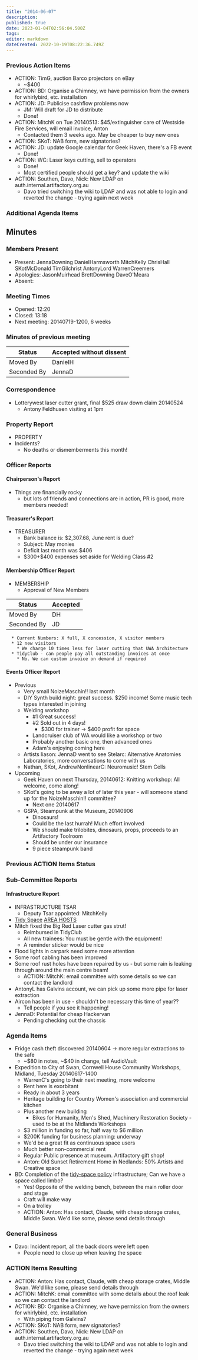 ```yaml
---
title: "2014-06-07"
description: 
published: true
date: 2023-01-04T02:56:04.500Z
tags: 
editor: markdown
dateCreated: 2022-10-19T08:22:36.749Z
---
```


### Previous Action Items

-   ACTION: TimG, auction Barco projectors on eBay
    -   \~\$400
-   ACTION: BD: Organise a Chimney, we have permission from the owners for whirlybird, etc. installation
-   ACTION: JD: Publicise cashflow problems now
    -   JM: Will draft for JD to distribute
    -   Done!
-   ACTION: MitchK on Tue 20140513: \$45/extinguisher care of Westside Fire Services, will email invoice, Anton
    -   Contacted them 3 weeks ago. May be cheaper to buy new ones
-   ACTION: SKoT: NAB form, new signatories?
-   ACTION: JD: update Google calendar for Geek Haven, there's a FB event
    -   Done!
-   ACTION: WC: Laser keys cutting, sell to operators
    -   Done!
    -   Most certified people should get a key? and update the wiki
-   ACTION: Southen, Davo, Nick: New LDAP on auth.internal.artifactory.org.au
    -   Davo tried switching the wiki to LDAP and was not able to login and reverted the change - trying again next week

### Additional Agenda Items

## Minutes

### Members Present

-   Present: JennaDowning DanielHarmsworth MitchKelly ChrisHall SKotMcDonald TimGilchrist AntonyLord WarrenCreemers
-   Apologies: JasonMuirhead BrettDowning DaveO'Meara
-   Absent:

### Meeting Times

-   Opened: 12:20
-   Closed: 13:18
-   Next meeting: 20140719-1200, 6 weeks

### Minutes of previous meeting

| Status      | Accepted without dissent |
|-------------|--------------------------|
| Moved By    | DanielH                  |
| Seconded By | JennaD                   |

### Correspondence

-   Lotterywest laser cutter grant, final \$525 draw down claim 20140524
    -   Antony Feldhusen visiting at 1pm

### Property Report

-   PROPERTY
-   Incidents?
    -   No deaths or dismemberments this month!

### Officer Reports

#### Chairperson's Report

-   Things are financially rocky
    -   but lots of friends and connections are in action, PR is good, more members needed!

#### Treasurer's Report

-   TREASURER
    -   Bank balance is: \$2,307.68, June rent is due?
    -   Subject: May monies
    -   Deficit last month was \$406
    -   \$300+\$400 expenses set aside for Welding Class \#2

#### Membership Officer Report

-   MEMBERSHIP
    -   Approval of New Members

| Status      | Accepted |
|-------------|----------|
| Moved By    | DH       |
| Seconded By | JD       |

      * Current Numbers: X full, X concession, X visitor members
      * 12 new visitors
        * We charge 10 times less for laser cutting that UWA Architecture
      * TidyClub - can people pay all outstanding invoices at once
        * No. We can custom invoice on demand if required

#### Events Officer Report

-   Previous
    -   Very small NoizeMaschin!! last month
    -   DIY Synth build night: great success. \$250 income! Some music tech types interested in joining
    -   Welding workshop
        -   \#1 Great success!
        -   \#2 Sold out in 4 days!
            -   \$300 for trainer -\> \$400 profit for space
        -   Landcruiser club of WA would like a workshop or two
        -   Probably another basic one, then advanced ones
        -   Adam's enjoying coming here
    -   Artists liason: JennaD went to see Stelarc: Alternative Anatomies Laboratories, more conversations to come with us
    -   Nathan, SKot, AndrewNonlinearC: Neuromusic! Stem Cells
-   Upcoming
    -   Geek Haven on next Thursday, 20140612: Knitting workshop: All welcome, come along!
    -   SKot's going to be away a lot of later this year - will someone stand up for the NoizeMaschin!! committee?
        -   Next one 20140617
    -   GSPA, Steampunk at the Museum, 20140906
        -   Dinosaurs!
        -   Could be the last hurrah! Much effort involved
        -   We should make trilobites, dinosaurs, props, proceeds to an Artifactory Toolroom
        -   Should be under our insurance
        -   9 piece steampunk band

### Previous ACTION Items Status

### Sub-Committee Reports

#### Infrastructure Report

-   INFRASTRUCTURE TSAR
    -   Deputy Tsar appointed: MitchKelly
-   [Tidy Space](/tidyspace/) [AREA HOSTS](/areahosts/)
-   Mitch fixed the Big Red Laser cutter gas strut!
    -   Reimbursed in TidyClub
    -   All new trainees: You must be gentle with the equipment!
    -   A reminder sticker would be nice
-   Flood lights in carpark need some more attention
-   Some roof cabling has been improved
-   Some roof rust holes have been repaired by us - but some rain is leaking through around the main centre beam!
    -   ACTION: MitchK: email committee with some details so we can contact the landlord
-   AntonyL has Galvins account, we can pick up some more pipe for laser extraction
-   Aircon has been in use - shouldn't be necessary this time of year??
    -   Tell people if you see it happening!
-   JennaD: Potential for cheap Hackervan
    -   Pending checking out the chassis

### Agenda Items

-   Fridge cash theft discovered 20140604 -\> more regular extractions to the safe
    -   \~\$80 in notes, \~\$40 in change, tell AudioVault
-   Expedition to City of Swan, Cornwell House Community Workshops, Midland, Tuesday 20140617-1400
    -   WarrenC's going to their next meeting, more welcome
    -   Rent here is exorbitant
    -   Ready in about 3 years
    -   Heritage building for Country Women's association and commercial kitchen
    -   Plus another new building
        -   Bikes for Humanity, Men's Shed, Machinery Restoration Society - used to be at the Midlands Workshops
    -   \$3 million in funding so far, half way to \$6 million
    -   \$200K funding for business planning: underway
    -   We'd be a great fit as continuous space users
    -   Much better non-commercial rent
    -   Regular Public presence at museum. Artifactory gift shop!
    -   Anton: Old Sunset Retirement Home in Nedlands: 50% Artists and Creative space
-   BD: Completion of the [tidy-space policy](/tidyspace/) infrastructure; Can we have a space called limbo?
    -   Yes! Opposite of the welding bench, between the main roller door and stage
    -   Craft will make way
    -   On a trolley
    -   ACTION: Anton: Has contact, Claude, with cheap storage crates, Middle Swan. We'd like some, please send details through

### General Business

-   Davo: Incident report, all the back doors were left open
    -   People need to close up when leaving the space

### ACTION Items Resulting

-   ACTION: Anton: Has contact, Claude, with cheap storage crates, Middle Swan. We'd like some, please send details through
-   ACTION: MitchK: email committee with some details about the roof leak so we can contact the landlord
-   ACTION: BD: Organise a Chimney, we have permission from the owners for whirlybird, etc. installation
    -   With piping from Galvins?
-   ACTION: SKoT: NAB form, new signatories?
-   ACTION: Southen, Davo, Nick: New LDAP on auth.internal.artifactory.org.au
    -   Davo tried switching the wiki to LDAP and was not able to login and reverted the change - trying again next week
